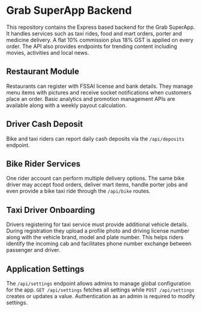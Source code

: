 # Grab SuperApp Backend

This repository contains the Express based backend for the Grab SuperApp. It handles services such as taxi rides, food and mart orders, porter and medicine delivery. A flat 10% commission plus 18% GST is applied on every order. The API also provides endpoints for trending content including movies, activities and local news.

## Restaurant Module
Restaurants can register with FSSAI license and bank details. They manage menu items with pictures and receive socket notifications when customers place an order. Basic analytics and promotion management APIs are available along with a weekly payout calculation.

## Driver Cash Deposit
Bike and taxi riders can report daily cash deposits via the `/api/deposits` endpoint.

## Bike Rider Services
One rider account can perform multiple delivery options. The same bike driver may
accept food orders, deliver mart items, handle porter jobs and even provide a
bike taxi ride through the `/api/bike` routes.

## Taxi Driver Onboarding
Drivers registering for taxi service must provide additional vehicle details.
During registration they upload a profile photo and driving license number along
with the vehicle brand, model and plate number. This helps riders identify the
incoming cab and facilitates phone number exchange between passenger and driver.

## Application Settings
The `/api/settings` endpoint allows admins to manage global configuration for the app.
`GET /api/settings` fetches all settings while `POST /api/settings` creates or updates a value. Authentication as an admin is required to modify settings.
